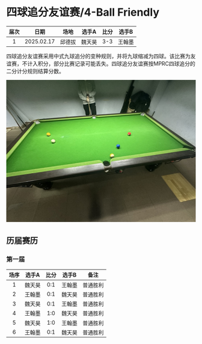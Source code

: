 # 四球追分友谊赛/4-Ball Friendly

| 届次 | 日期        | 场地   | 选手A  | 比分 | 选手B |
| :--: | :--------: | :----: | :---: | :-: | :----: |
| 1    | 2025.02.17 | 邱德拔 | 魏天昊 | 3-3 | 王翰墨 |

四球追分友谊赛采用中式九球追分的变种规则，并将九球缩减为四球。该比赛为友谊赛，不计入积分，部分比赛记录可能丢失。四球追分友谊赛按MPRC四球追分的二分计分规则结算分数。

![](./img/4-ball_friendly.jpg)


## 历届赛历

### 第一届

| 场序 | 选手A  | 比分 | 选手B  | 备注    |
| :--: | :----: | :-: | :----: | :----: |
| 1    | 魏天昊 | 0:1 | 王翰墨 | 普通胜利 |
| 2    | 王翰墨 | 0:1 | 魏天昊 | 普通胜利 |
| 3    | 魏天昊 | 0:1 | 王翰墨 | 普通胜利 |
| 4    | 王翰墨 | 1:0 | 魏天昊 | 普通胜利 |
| 5    | 魏天昊 | 1:0 | 王翰墨 | 普通胜利 |
| 6    | 王翰墨 | 0:1 | 魏天昊 | 普通胜利 |
